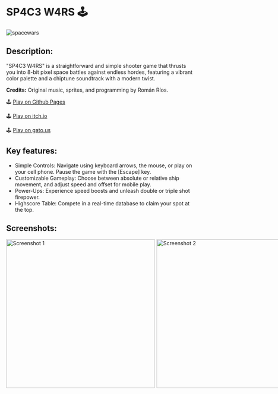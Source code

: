 # SP4C3 W4RS 🕹️

![spacewars](https://github.com/romanrios/spacewars/assets/122373737/e5f7f824-d9d0-47f8-8055-78268bae02af)

## Description:

"SP4C3 W4RS" is a straightforward and simple shooter game that thrusts you into 8-bit pixel space battles against endless hordes, featuring a vibrant color palette and a chiptune soundtrack with a modern twist.

**Credits:** Original music, sprites, and programming by Román Ríos.

🕹️ [Play on Github Pages](https://romanrios.github.io/spacewars/)

🕹️ [Play on itch.io](https://romanrios.itch.io/spacewars)

🕹️ [Play on gato.us](https://www.gato.us/game/sp4c3-w4rs/)


## Key features:

- Simple Controls: Navigate using keyboard arrows, the mouse, or play on your cell phone. Pause the game with the [Escape] key.
- Customizable Gameplay: Choose between absolute or relative ship movement, and adjust speed and offset for mobile play.
- Power-Ups: Experience speed boosts and unleash double or triple shot firepower.
- Highscore Table: Compete in a real-time database to claim your spot at the top.



## Screenshots:

<div style="display: flex; justify-content: space-between; gap: 5px;">
  <img src="https://github.com/romanrios/spacewars/assets/122373737/3bec1714-0355-4669-ad22-21dee1dee1c4" alt="Screenshot 1" width="400"/>
  <img src="https://github.com/romanrios/spacewars/assets/122373737/25320fdd-548f-47e0-82ee-fcc42c5427e7" alt="Screenshot 2" width="400"/>
  <img src="https://github.com/romanrios/spacewars/assets/122373737/6dd07f95-6a44-4858-8084-89293dcf4241" alt="Screenshot 3" width="400"/>
  <img src="https://github.com/romanrios/spacewars/assets/122373737/30b65882-b141-4b08-bcec-01d2db20fe0d" alt="Screenshot 3" width="400"/>
</div>
